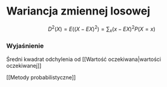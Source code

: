 # Wariancja zmiennej losowej

$$D^2(X)=E\bigr((X-EX)^2\bigl)=\sum_x(x-EX)^2P(X=x)$$
### Wyjaśnienie
Średni kwadrat odchylenia od [[Wartość oczekiwana|wartości oczekiwanej]]

[[Metody probabilistyczne]]